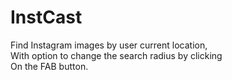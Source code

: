 # InstCast
Find Instagram images by user current location,<br />
With option to change the search radius by clicking <br />
On the FAB button.
